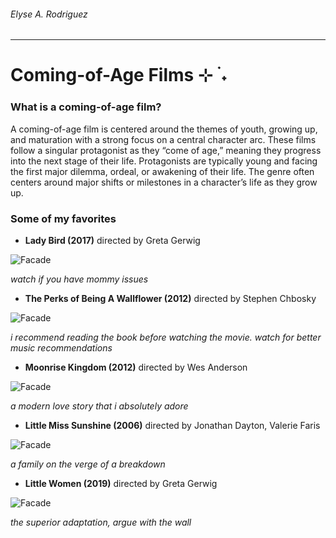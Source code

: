 ###### Elyse A. Rodriguez

____________________________________________

# Coming-of-Age Films ⊹ ࣪ ˖
### What is a coming-of-age film?
A coming-of-age film is centered around the themes of youth, growing up, and maturation with a strong focus on a central character arc. These films follow a singular protagonist as they “come of age,” meaning they progress into the next stage of their life. Protagonists are typically young and facing the first major dilemma, ordeal, or awakening of their life. The genre often centers around major shifts or milestones in a character’s life as they grow up. 
### Some of my favorites
- **Lady Bird (2017)** directed by Greta Gerwig

![Facade](https://i.pinimg.com/originals/06/6f/1d/066f1d127eb9f995d14de0cd15442d26.png)

*watch if you have mommy issues*

- **The Perks of Being A Wallflower (2012)** directed by Stephen Chbosky

![Facade](https://i.pinimg.com/originals/64/c9/c4/64c9c43657f40b74f7eb40b10bfe6efe.jpg)

*i recommend reading the book before watching the movie. watch for better music recommendations*

- **Moonrise Kingdom (2012)** directed by Wes Anderson

![Facade](https://i.pinimg.com/originals/50/16/da/5016dad0b4f6f364c9512f1fc4012513.png)

*a modern love story that i absolutely adore*

- **Little Miss Sunshine (2006)** directed by Jonathan Dayton, Valerie Faris

![Facade](https://i.pinimg.com/originals/69/8b/50/698b50f77946629875cd6bc7e7569fd3.png)

*a family on the verge of a breakdown*

- **Little Women (2019)** directed by Greta Gerwig

![Facade](https://i.pinimg.com/originals/b5/c5/ba/b5c5baf3bab54467c469225e87ad254f.png)

*the superior adaptation, argue with the wall*
